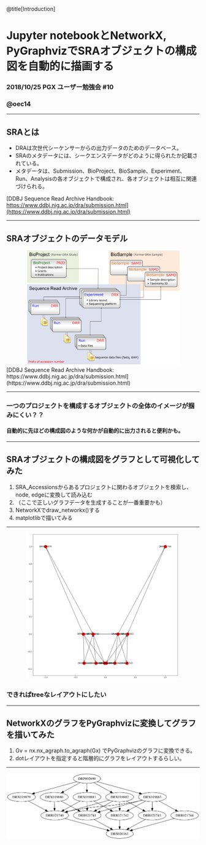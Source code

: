 @title[Introduction]
# Jupyter notebookとNetworkX, PyGraphvizでSRAオブジェクトの構成図を自動的に描画する

### 2018/10/25 PGX ユーザー勉強会 #10

### @oec14



---
## SRAとは

- DRAは次世代シーケンサーからの出力データのためのデータベース。
- SRAのメタデータには、シークエンスデータがどのように得られたか記載されている。
- メタデータは、Submission、BioProject、BioSample、Experiment、Run、Analysisの各オブジェクトで構成され、各オブジェクトは相互に関連づけられる。

[DDBJ Sequence Read Archive Handbook: https://www.ddbj.nig.ac.jp/dra/submission.html](https://www.ddbj.nig.ac.jp/dra/submission.html)

---
## SRAオブジェクトのデータモデル

<center><img src="https://github.com/dogrunjp/presentation/blob/master/images/sra_object.png?raw=true" width=400></center>
[DDBJ Sequence Read Archive Handbook: https://www.ddbj.nig.ac.jp/dra/submission.html](https://www.ddbj.nig.ac.jp/dra/submission.html)

---
### 一つのプロジェクトを構成するオブジェクトの全体のイメージが掴みにくい？？


#### 自動的に先ほどの構成図のような何かが自動的に出力されると便利かも。

---
## SRAオブジェクトの構成図をグラフとして可視化してみた

1. SRA_Accessionsからあるプロジェクトに関わるオブジェクトを検索し、node, edgeに変換して読み込む
1. （ここで正しいグラフデータを生成することが一番重要かも）
1. NetworkXでdraw_networkx()する
1. matplotlibで描いてみる

---

<center><img src="https://github.com/dogrunjp/presentation/blob/master/images/sra_kankei_networkx_sample.png?raw=true" width=400></center>

### できればtreeなレイアウトにしたい

---
## NetworkXのグラフをPyGraphvizに変換してグラフを描いてみた

1. Gv = nx.nx_agraph.to_agraph(Gx) でPyGraphvizのグラフに変換できる。
1. dotレイアウトを指定すると階層的にグラフをレイアウトするらしい。

---
![PyGraphvizでプロット](https://github.com/dogrunjp/presentation/blob/master/images/sra_kankei_sample_gv_dot.png?raw=true)

